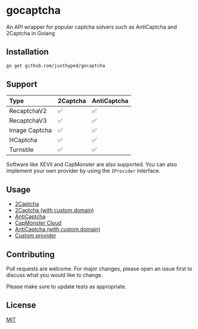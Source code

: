 # gocaptcha
An API wrapper for popular captcha solvers such as AntiCaptcha and 2Captcha in Golang

## Installation
```sh
go get github.com/justhyped/gocaptcha
```

## Support
| Type          | 2Captcha | AntiCaptcha |
|:--------------|:---------|:------------|
 | RecaptchaV2   | ✅        | ✅           |
 | RecaptchaV3   | ✅        | ✅           |
| Image Captcha | ✅        | ✅           |
| HCaptcha      | ✅        | ✅           |
| Turnstile     | ✅        | ✅           |

Software like XEVil and CapMonster are also supported. You can also implement your own provider by 
using the `IProvider` interface.

## Usage
- [2Captcha](https://github.com/justhyped/gocaptcha/blob/main/examples/twocaptcha/main.go)
- [2Captcha (with custom domain)](https://github.com/justhyped/gocaptcha/blob/main/examples/twocaptcha_custom/main.go)
- [AntiCaptcha](https://github.com/justhyped/gocaptcha/blob/main/examples/anticaptcha_custom/main.go)
- [CapMonster Cloud](https://github.com/justhyped/gocaptcha/blob/main/examples/capmonster_cloud/main.go)
- [AntiCaptcha (with custom domain)](https://github.com/justhyped/gocaptcha/blob/main/examples/anticaptcha_custom/main.go)
- [Custom provider](https://github.com/justhyped/gocaptcha/blob/main/examples/custom_provider/main.go)

## Contributing
Pull requests are welcome. For major changes, please open an issue first to discuss what you would like to change.

Please make sure to update tests as appropriate.

## License
[MIT](https://choosealicense.com/licenses/mit/)
